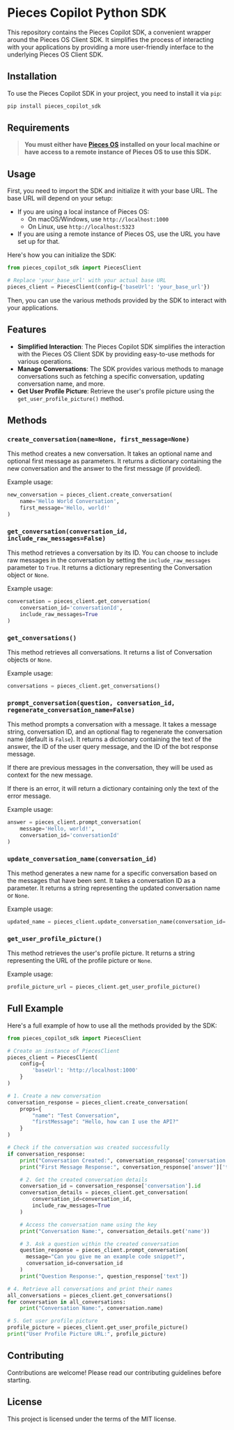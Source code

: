 # Pieces Copilot Python SDK

This repository contains the Pieces Copilot SDK, a convenient wrapper around the Pieces OS Client SDK. It simplifies the process of interacting with your applications by providing a more user-friendly interface to the underlying Pieces OS Client SDK.

## Installation

To use the Pieces Copilot SDK in your project, you need to install it via `pip`:

```bash
pip install pieces_copilot_sdk
```

## Requirements

> **You must either have [Pieces OS](https://docs.pieces.app/installation-getting-started/what-am-i-installing) installed on your local machine or have access to a remote instance of Pieces OS to use this SDK.**

## Usage

First, you need to import the SDK and initialize it with your base URL. The base URL will depend on your setup:

- If you are using a local instance of Pieces OS:
  - On macOS/Windows, use `http://localhost:1000`
  - On Linux, use `http://localhost:5323`
- If you are using a remote instance of Pieces OS, use the URL you have set up for that.

Here's how you can initialize the SDK:

```python
from pieces_copilot_sdk import PiecesClient

# Replace 'your_base_url' with your actual base URL
pieces_client = PiecesClient(config={'baseUrl': 'your_base_url'})
```

Then, you can use the various methods provided by the SDK to interact with your applications.

## Features

- **Simplified Interaction**: The Pieces Copilot SDK simplifies the interaction with the Pieces OS Client SDK by providing easy-to-use methods for various operations.
- **Manage Conversations**: The SDK provides various methods to manage conversations such as fetching a specific conversation, updating conversation name, and more.
- **Get User Profile Picture**: Retrieve the user's profile picture using the `get_user_profile_picture()` method.

## Methods

### `create_conversation(name=None, first_message=None)`

This method creates a new conversation. It takes an optional name and optional first message as parameters. It returns a dictionary containing the new conversation and the answer to the first message (if provided).

Example usage:

```python
new_conversation = pieces_client.create_conversation(
    name='Hello World Conversation',
    first_message='Hello, world!'
)
```

### `get_conversation(conversation_id, include_raw_messages=False)`

This method retrieves a conversation by its ID. You can choose to include raw messages in the conversation by setting the `include_raw_messages` parameter to `True`. It returns a dictionary representing the Conversation object or `None`.

Example usage:

```python
conversation = pieces_client.get_conversation(
    conversation_id='conversationId',
    include_raw_messages=True
)
```

### `get_conversations()`

This method retrieves all conversations. It returns a list of Conversation objects or `None`.

Example usage:

```python
conversations = pieces_client.get_conversations()
```

### `prompt_conversation(question, conversation_id, regenerate_conversation_name=False)`

This method prompts a conversation with a message. It takes a message string, conversation ID, and an optional flag to regenerate the conversation name (default is `False`). It returns a dictionary containing the text of the answer, the ID of the user query message, and the ID of the bot response message.

If there are previous messages in the conversation, they will be used as context for the new message.

If there is an error, it will return a dictionary containing only the text of the error message.

Example usage:

```python
answer = pieces_client.prompt_conversation(
    message='Hello, world!',
    conversation_id='conversationId'
)
```

### `update_conversation_name(conversation_id)`

This method generates a new name for a specific conversation based on the messages that have been sent. It takes a conversation ID as a parameter. It returns a string representing the updated conversation name or `None`.

Example usage:

```python
updated_name = pieces_client.update_conversation_name(conversation_id='conversationId')
```

### `get_user_profile_picture()`

This method retrieves the user's profile picture. It returns a string representing the URL of the profile picture or `None`.

Example usage:

```python
profile_picture_url = pieces_client.get_user_profile_picture()
```

## Full Example

Here's a full example of how to use all the methods provided by the SDK:

```python
from pieces_copilot_sdk import PiecesClient

# Create an instance of PiecesClient
pieces_client = PiecesClient(
    config={
        'baseUrl': 'http://localhost:1000'
    }
)

# 1. Create a new conversation
conversation_response = pieces_client.create_conversation(
    props={
        "name": "Test Conversation",
        "firstMessage": "Hello, how can I use the API?"
    }
)

# Check if the conversation was created successfully
if conversation_response:
    print("Conversation Created:", conversation_response['conversation'].id)
    print("First Message Response:", conversation_response['answer']['text'])

    # 2. Get the created conversation details
    conversation_id = conversation_response['conversation'].id
    conversation_details = pieces_client.get_conversation(
        conversation_id=conversation_id,
        include_raw_messages=True
    )

    # Access the conversation name using the key
    print("Conversation Name:", conversation_details.get('name'))

    # 3. Ask a question within the created conversation
    question_response = pieces_client.prompt_conversation(
      message="Can you give me an example code snippet?",
      conversation_id=conversation_id
    )
    print("Question Response:", question_response['text'])

# 4. Retrieve all conversations and print their names
all_conversations = pieces_client.get_conversations()
for conversation in all_conversations:
    print("Conversation Name:", conversation.name)

# 5. Get user profile picture
profile_picture = pieces_client.get_user_profile_picture()
print("User Profile Picture URL:", profile_picture)
```

## Contributing

Contributions are welcome! Please read our contributing guidelines before starting.

## License

This project is licensed under the terms of the MIT license.
